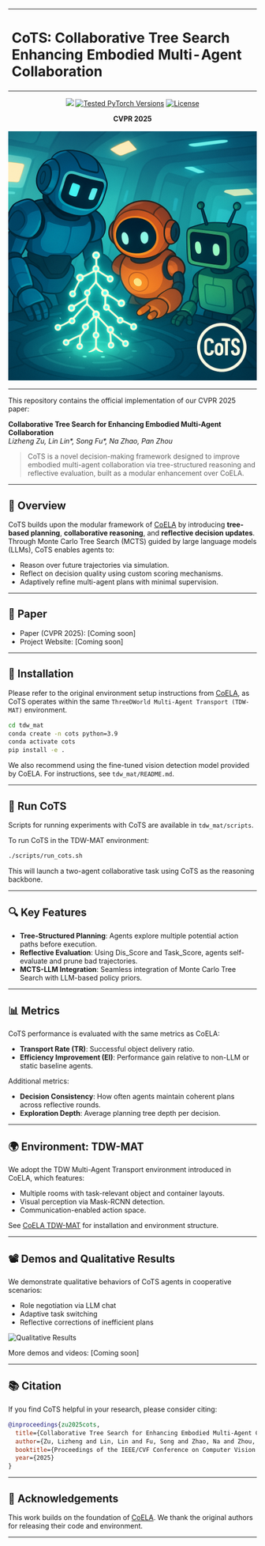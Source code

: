 <div align="center">
  <table>
    <tr>
      <td><h1>CoTS: Collaborative Tree Search Enhancing Embodied Multi-Agent Collaboration</h3></td>
    </tr>
  </table>
</div>


<p align="center">
<a href="https://arxiv.org/abs/XXXX.XXXXX" alt="arXiv">
    <img src="https://img.shields.io/badge/paper-Coming--soon-b31b1b.svg?style=flat" /></a>
<a href="https://pytorch.org/"><img src="https://img.shields.io/badge/PyTorch-1.x%20%7C%202.x-673ab7.svg" alt="Tested PyTorch Versions"></a>
<a href="https://opensource.org/licenses/MIT"><img src="https://img.shields.io/badge/License-MIT-4caf50.svg" alt="License"></a>
</p>

<p align="center">
<b>CVPR 2025</b>  
<br><br>
<img src="assets/cots.png" width="600">
</p>

---



This repository contains the official implementation of our CVPR 2025 paper:

**Collaborative Tree Search for Enhancing Embodied Multi-Agent Collaboration**  
_Lizheng Zu, Lin Lin*, Song Fu*, Na Zhao, Pan Zhou_  

> CoTS is a novel decision-making framework designed to improve embodied multi-agent collaboration via tree-structured reasoning and reflective evaluation, built as a modular enhancement over CoELA.

---

## 🧠 Overview
CoTS builds upon the modular framework of [CoELA](https://umass-embodied-agi.github.io/CoELA/) by introducing **tree-based planning**, **collaborative reasoning**, and **reflective decision updates**. Through Monte Carlo Tree Search (MCTS) guided by large language models (LLMs), CoTS enables agents to:

- Reason over future trajectories via simulation.
- Reflect on decision quality using custom scoring mechanisms.
- Adaptively refine multi-agent plans with minimal supervision.



---

## 📄 Paper
- Paper (CVPR 2025): [Coming soon]
- Project Website: [Coming soon]

---

## 🔧 Installation
Please refer to the original environment setup instructions from [CoELA](https://github.com/umass-embodied-agi/CoELA), as CoTS operates within the same `ThreeDWorld Multi-Agent Transport (TDW-MAT)` environment.

```bash
cd tdw_mat
conda create -n cots python=3.9
conda activate cots
pip install -e .
```

We also recommend using the fine-tuned vision detection model provided by CoELA. For instructions, see `tdw_mat/README.md`.

---

## 🚀 Run CoTS
Scripts for running experiments with CoTS are available in `tdw_mat/scripts`.

To run CoTS in the TDW-MAT environment:

```bash
./scripts/run_cots.sh
```

This will launch a two-agent collaborative task using CoTS as the reasoning backbone.

---

## 🔍 Key Features
- **Tree-Structured Planning**: Agents explore multiple potential action paths before execution.
- **Reflective Evaluation**: Using Dis_Score and Task_Score, agents self-evaluate and prune bad trajectories.
- **MCTS-LLM Integration**: Seamless integration of Monte Carlo Tree Search with LLM-based policy priors.

---

## 📊 Metrics
CoTS performance is evaluated with the same metrics as CoELA:

- **Transport Rate (TR)**: Successful object delivery ratio.
- **Efficiency Improvement (EI)**: Performance gain relative to non-LLM or static baseline agents.

Additional metrics:
- **Decision Consistency**: How often agents maintain coherent plans across reflective rounds.
- **Exploration Depth**: Average planning tree depth per decision.

---

## 🌍 Environment: TDW-MAT
We adopt the TDW Multi-Agent Transport environment introduced in CoELA, which features:
- Multiple rooms with task-relevant object and container layouts.
- Visual perception via Mask-RCNN detection.
- Communication-enabled action space.

See [CoELA TDW-MAT](https://github.com/umass-embodied-agi/CoELA) for installation and environment structure.

---

## 📽️ Demos and Qualitative Results
We demonstrate qualitative behaviors of CoTS agents in cooperative scenarios:

- Role negotiation via LLM chat
- Adaptive task switching
- Reflective corrections of inefficient plans

![Qualitative Results](assets/cots_qualitative.png)

More demos and videos: [Coming soon]

---

## 📚 Citation
If you find CoTS helpful in your research, please consider citing:

```bibtex
@inproceedings{zu2025cots,
  title={Collaborative Tree Search for Enhancing Embodied Multi-Agent Collaboration},
  author={Zu, Lizheng and Lin, Lin and Fu, Song and Zhao, Na and Zhou, Pan},
  booktitle={Proceedings of the IEEE/CVF Conference on Computer Vision and Pattern Recognition (CVPR)},
  year={2025}
}
```

---

## 🤝 Acknowledgements
This work builds on the foundation of [CoELA](https://github.com/umass-embodied-agi/CoELA). We thank the original authors for releasing their code and environment.

---
